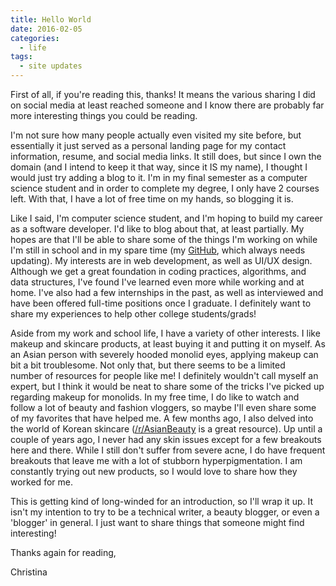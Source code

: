 ```yaml
---
title: Hello World
date: 2016-02-05
categories:
  - life
tags:
  - site updates
---
```


First of all, if you're reading this, thanks! It means the various sharing I did on social media at least reached someone and I know there are probably far more interesting things you could be reading.
<!-- excerpt -->

I'm not sure how many people actually even visited my site before, but essentially it just served as a personal landing page for my contact information, resume, and social media links. It still does, but since I own the domain (and I intend to keep it that way, since it IS my name), I thought I would just try adding a blog to it. I'm in my final semester as a computer science student and in order to complete my degree, I only have 2 courses left. With that, I have a lot of free time on my hands, so blogging it is.

Like I said, I'm computer science student, and I'm hoping to build my career as a software developer. I'd like to blog about that, at least partially. My hopes are that I'll be able to share some of the things I'm working on while I'm still in school and in my spare time (my [GitHub](http://github.com/christinadan), which always needs updating). My interests are in web development, as well as UI/UX design. Although we get a great foundation in coding practices, algorithms, and data structures, I've found I've learned even more while working and at home. I've also had a few internships in the past, as well as interviewed and have been offered full-time positions once I graduate. I definitely want to share my experiences to help other college students/grads!

Aside from my work and school life, I have a variety of other interests. I like makeup and skincare products, at least buying it and putting it on myself. As an Asian person with severely hooded monolid eyes, applying makeup can bit a bit troublesome. Not only that, but there seems to be a limited number of resources for people like me! I definitely wouldn't call myself an expert, but I think it would be neat to share some of the tricks I've picked up regarding makeup for monolids. In my free time, I do like to watch and follow a lot of beauty and fashion vloggers, so maybe I'll even share some of my favorites that have helped me. A few months ago, I also delved into the world of Korean skincare ([/r/AsianBeauty](https://www.reddit.com/r/AsianBeauty/) is a great resource). Up until a couple of years ago, I never had any skin issues except for a few breakouts here and there. While I still don't suffer from severe acne, I do have frequent breakouts that leave me with a lot of stubborn hyperpigmentation. I am constantly trying out new products, so I would love to share how they worked for me.

This is getting kind of long-winded for an introduction, so I'll wrap it up. It isn't my intention to try to be a technical writer, a beauty blogger, or even a 'blogger' in general. I just want to share things that someone might find interesting!

Thanks again for reading,

Christina
